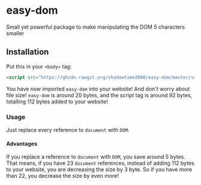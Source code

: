# easy-dom

Small yet powerful package to make manipulating the DOM 5 characters smaller

## Installation

Put this in your `<body>` tag:

```html
<script src="https://ghcdn.rawgit.org/shadowtime2000/easy-dom/master/src/index.js"></script>
```

You have now imported `easy-dom` into your website! And don't worry about file size! `easy-dom` is around 20 bytes, and the script tag is around 92 bytes, totalling 112 bytes added to your website!

### Usage

Just replace every reference to `document` with `DOM`.

#### Advantages

If you replace a reference to `document` with `DOM`, you save around 5 bytes. That means, if you have 23 `document` references, instead of adding 112 bytes to your website, you are decreasing the size by 3 byte. So if you have more than 22, you decrease the size by even more!
